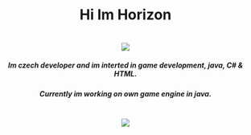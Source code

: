 <div align="center">
  <h1>Hi Im Horizon<h1>
    <img src="https://visitor-badge.laobi.icu/badge?page_id=zMamutCZz.zMamutCZz"></img>
  <br>
  <h5>Im czech developer and im interted in game development, java, C# & HTML.</h5>
  <h5>Currently im working on own game engine in java.</h5>

  <br>
  <img src="https://github-readme-stats.vercel.app/api?username=zMamutCZz&show_icons=true&theme=gruvbox"></img>
</div>
